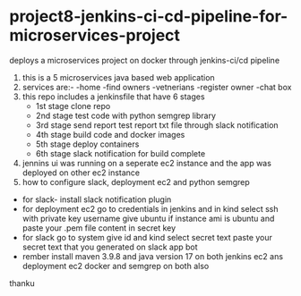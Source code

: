# project8-jenkins-ci-cd-pipeline-for-microservices-project
deploys a microservices project on docker through jenkins-ci/cd pipeline
1. this is a 5 microservices java based web application
2. services are:-
   -home
   -find owners
   -vetnerians
   -register owner
   -chat box
3. this repo includes a jenkinsfile that have 6 stages
   - 1st stage clone repo
   - 2nd stage test code with python semgrep library
   - 3rd stage send report test report txt file through slack notification
   - 4th stage build code and docker images
   - 5th stage deploy containers
   - 6th stage slack notification for build complete
  4. jennins ui was running on a seperate ec2 instance and the app was deployed on other ec2 instance
  5. how to configure slack, deployment ec2 and python  semgrep
   - for slack- install slack notification plugin
   - for deployment ec2 go to credentials in jenkins and in kind select ssh with private key username give ubuntu if instance ami is ubuntu and paste your .pem file content in secret key
   - for slack go to system give id and kind select secret text paste your secret text that you generated on slack app bot
   - rember install maven 3.9.8 and java version 17 on both jenkins ec2 ans deployment ec2 docker and semgrep on both also

thanku 
